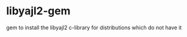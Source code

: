 libyajl2-gem
============

gem to install the libyajl2 c-library for distributions which do not have it
